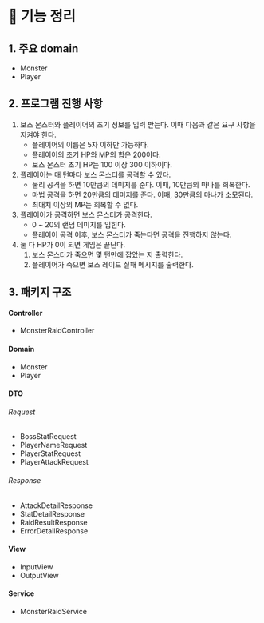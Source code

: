 # 🚀 기능 정리

## 1. 주요 domain

- Monster
- Player

## 2. 프로그램 진행 사항

1. 보스 몬스터와 플레이어의 초기 정보를 입력 받는다. 이때 다음과 같은 요구 사항을 지켜야 한다.
    - 플레이어의 이름은 5자 이하만 가능하다.
    - 플레이어의 초기 HP와 MP의 합은 200이다.
    - 보스 몬스터 초기 HP는 100 이상 300 이하이다.
2. 플레이어는 매 턴마다 보스 몬스터를 공격할 수 있다.
    - 물리 공격을 하면 10만큼의 데미지를 준다. 이때, 10만큼의 마나를 회복한다.
    - 마법 공격을 하면 20만큼의 데미지를 준다. 이때, 30만큼의 마나가 소모된다.
    - 최대치 이상의 MP는 회복할 수 없다.
3. 플레이어가 공격하면 보스 몬스터가 공격한다.
    - 0 ~ 20의 랜덤 데미지를 입힌다.
    - 플레이어 공격 이후, 보스 몬스터가 죽는다면 공격을 진행하지 않는다.
4. 둘 다 HP가 0이 되면 게임은 끝난다.
    1. 보스 몬스터가 죽으면 몇 턴만에 잡았는 지 출력한다.
    2. 플레이어가 죽으면 보스 레이드 실패 메시지를 출력한다.

## 3. 패키지 구조

#### Controller

- MonsterRaidController

#### Domain

- Monster
- Player

#### DTO

###### Request

- BossStatRequest
- PlayerNameRequest
- PlayerStatRequest
- PlayerAttackRequest

###### Response

- AttackDetailResponse
- StatDetailResponse
- RaidResultResponse
- ErrorDetailResponse

#### View

- InputView
- OutputView

#### Service

- MonsterRaidService